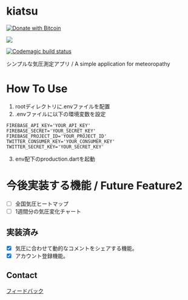 # kiatsu

[![Donate with Bitcoin](https://en.cryptobadges.io/badge/micro/3LrRRh3Tz49AmEFwpmF5gt7rXgzyXMGsuV)](https://en.cryptobadges.io/donate/3LrRRh3Tz49AmEFwpmF5gt7rXgzyXMGsuV)

<img src="https://github.com/higedamc/kiatsu/blob/master/screenshots/IMG_2924.jpg">

[![Codemagic build status](https://api.codemagic.io/apps/609f571800a2d305209fe46d/609f571800a2d305209fe46c/status_badge.svg)](https://codemagic.io/apps/609f571800a2d305209fe46d/609f571800a2d305209fe46c/latest_build)

シンプルな気圧測定アプリ / A simple application for meteoropathy

# How To Use

1. rootディレクトリに.envファイルを配置
2. .envファイルに以下の環境変数を設定

```
FIREBASE_API_KEY='YOUR_API_KEY'
FIREBASE_SECRET='YOUR_SECRET_KEY'
FIREBASE_PROJECT_ID='YOUR_PROJECT_ID'
TWITTER_CONSUMER_KEY='YOUR_CONSUMER_KEY'
TWITTER_SECRET_KEY='YOUR_SECRET_KEY'
```
3. env配下のproduction.dartを起動

# 今後実装する機能 / Future Feature2

- [ ] 全国気圧ヒートマップ
- [ ] 1週間分の気圧変化チャート

## 実装済み
- [x] 気圧に合わせて動的なコメントをシェアする機能。
- [x] アカウント登録機能。

## Contact

[フィードバック](<mailto:jstache@tutanota.com>)
